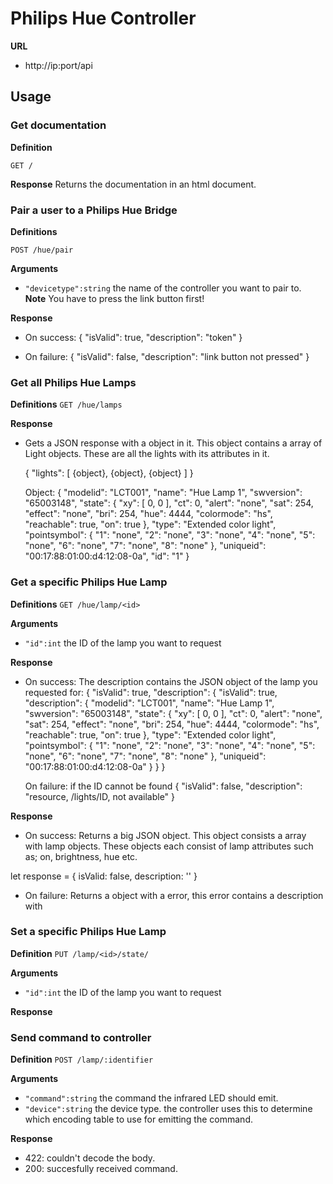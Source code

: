 # Philips Hue Controller

**URL**
- http://ip:port/api

## Usage


### Get documentation
**Definition**

`GET /`

**Response**
Returns the documentation in an html document.

### Pair a user to a Philips Hue Bridge
**Definitions**

`POST /hue/pair`

**Arguments**
- `"devicetype":string` the name of the controller you want to pair to.  
**Note** You have to press the link button first!

**Response**
- On success: 
    {
        "isValid": true,
        "description": "token"
    }

- On failure: 
    {
        "isValid": false,
        "description": "link button not pressed"
    }

### Get all Philips Hue Lamps
**Definitions**
`GET /hue/lamps`

**Response**
- Gets a JSON response with a object in it. This object contains a array of Light objects. These are all the lights with its attributes in it. 

    {
        "lights": [
        {object},
        {object},
        {object}
        ]
    } 

    Object:
        {
            "modelid": "LCT001",
            "name": "Hue Lamp 1",
            "swversion": "65003148",
            "state": {
                "xy": [
                    0,
                    0
                ],
                "ct": 0,
                "alert": "none",
                "sat": 254,
                "effect": "none",
                "bri": 254,
                "hue": 4444,
                "colormode": "hs",
                "reachable": true,
                "on": true
            },
            "type": "Extended color light",
            "pointsymbol": {
                "1": "none",
                "2": "none",
                "3": "none",
                "4": "none",
                "5": "none",
                "6": "none",
                "7": "none",
                "8": "none"
            },
            "uniqueid": "00:17:88:01:00:d4:12:08-0a",
            "id": "1"
        }

### Get a specific Philips Hue Lamp
**Definitions**
`GET /hue/lamp/<id>`

**Arguments**
- `"id":int` the ID of the lamp you want to request

**Response**
- On success: The description contains the JSON object of the lamp you requested for:
    {
        "isValid": true,
        "description": {
            "isValid": true,
            "description": {
                "modelid": "LCT001",
                "name": "Hue Lamp 1",
                "swversion": "65003148",
                    "state": {
                    "xy": [
                        0,
                        0
                    ],
                        "ct": 0,
                        "alert": "none",
                        "sat": 254,
                        "effect": "none",
                        "bri": 254,
                        "hue": 4444,
                        "colormode": "hs",
                        "reachable": true,
                        "on": true
                },
                "type": "Extended color light",
                 "pointsymbol": {
                    "1": "none",
                    "2": "none",
                    "3": "none",
                    "4": "none",
                    "5": "none",
                    "6": "none",
                    "7": "none",
                    "8": "none"
                },
            "uniqueid": "00:17:88:01:00:d4:12:08-0a"
            }
        }
    }
    
    On failure: if the ID cannot be found
    {
        "isValid": false,
        "description": "resource, /lights/ID, not available"
    }


**Response**
- On success: Returns a big JSON object. This object consists a array with lamp objects. These objects each consist of lamp attributes such as; on, brightness, hue etc.

let response = {
    isValid: false,
    description: ''
}

- On failure: Returns a object with a error, this error contains a description with 

### Set a specific Philips Hue Lamp
**Definition**
`PUT /lamp/<id>/state/`

**Arguments**
- `"id":int` the ID of the lamp you want to request

**Response**




### Send command to controller
**Definition**
`POST /lamp/:identifier`

**Arguments**

- `"command":string` the command the infrared LED should emit.
- `"device":string` the device type. the controller uses this to determine which encoding table to use for emitting the command.

**Response**

- 422: couldn't decode the body.
- 200: succesfully received command.

